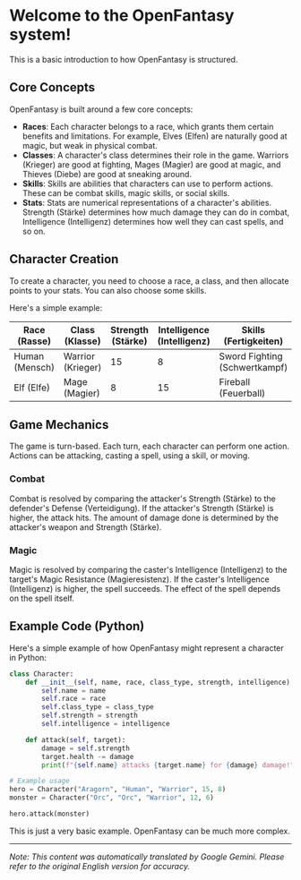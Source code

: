 # Welcome to the OpenFantasy system!

This is a basic introduction to how OpenFantasy is structured.

## Core Concepts

OpenFantasy is built around a few core concepts:

*   **Races**: Each character belongs to a race, which grants them certain benefits and limitations. For example, Elves (Elfen) are naturally good at magic, but weak in physical combat.
*   **Classes**: A character's class determines their role in the game. Warriors (Krieger) are good at fighting, Mages (Magier) are good at magic, and Thieves (Diebe) are good at sneaking around.
*   **Skills**: Skills are abilities that characters can use to perform actions. These can be combat skills, magic skills, or social skills.
*   **Stats**: Stats are numerical representations of a character's abilities. Strength (Stärke) determines how much damage they can do in combat, Intelligence (Intelligenz) determines how well they can cast spells, and so on.

## Character Creation

To create a character, you need to choose a race, a class, and then allocate points to your stats. You can also choose some skills.

Here's a simple example:

| Race (Rasse)   | Class (Klasse) | Strength (Stärke) | Intelligence (Intelligenz) | Skills (Fertigkeiten)     |
| -------------- | ------------- | ---------------- | ---------------------- | ------------------------- |
| Human (Mensch) | Warrior (Krieger)  | 15               | 8                     | Sword Fighting (Schwertkampf) |
| Elf (Elfe)     | Mage (Magier)     | 8                | 15                    | Fireball (Feuerball)      |

## Game Mechanics

The game is turn-based. Each turn, each character can perform one action. Actions can be attacking, casting a spell, using a skill, or moving.

### Combat

Combat is resolved by comparing the attacker's Strength (Stärke) to the defender's Defense (Verteidigung). If the attacker's Strength (Stärke) is higher, the attack hits. The amount of damage done is determined by the attacker's weapon and Strength (Stärke).

### Magic

Magic is resolved by comparing the caster's Intelligence (Intelligenz) to the target's Magic Resistance (Magieresistenz). If the caster's Intelligence (Intelligenz) is higher, the spell succeeds. The effect of the spell depends on the spell itself.

## Example Code (Python)

Here's a simple example of how OpenFantasy might represent a character in Python:

```python
class Character:
    def __init__(self, name, race, class_type, strength, intelligence):
        self.name = name
        self.race = race
        self.class_type = class_type
        self.strength = strength
        self.intelligence = intelligence

    def attack(self, target):
        damage = self.strength
        target.health -= damage
        print(f"{self.name} attacks {target.name} for {damage} damage!")

# Example usage
hero = Character("Aragorn", "Human", "Warrior", 15, 8)
monster = Character("Orc", "Orc", "Warrior", 12, 6)

hero.attack(monster)
```

This is just a very basic example. OpenFantasy can be much more complex.


---
_Note: This content was automatically translated by Google Gemini. Please refer to the original English version for accuracy._